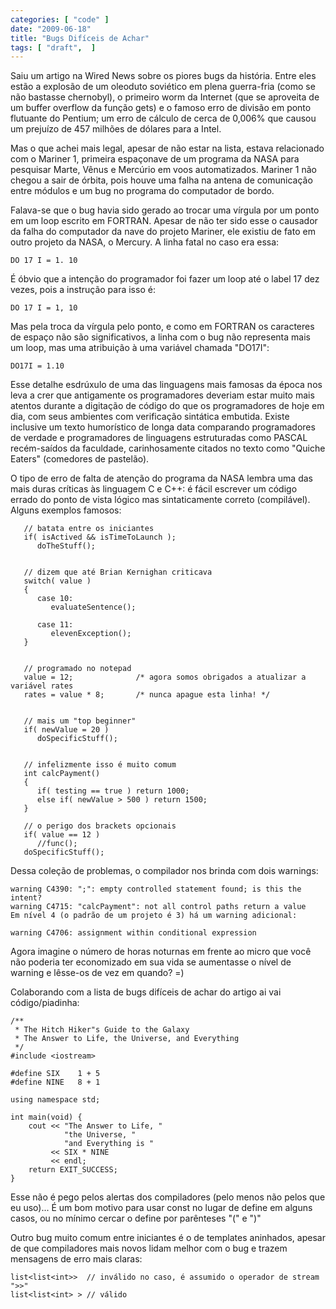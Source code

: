 ```yaml
---
categories: [ "code" ]
date: "2009-06-18"
title: "Bugs Difíceis de Achar"
tags: [ "draft",  ]
---
```

Saiu um artigo na Wired News sobre os piores bugs da história. Entre eles estão a explosão de um oleoduto soviético em plena guerra-fria (como se não bastasse chernobyl), o primeiro worm da Internet (que se aproveita de um buffer overflow da função gets) e o famoso erro de divisão em ponto flutuante do Pentium; um erro de cálculo de cerca de 0,006% que causou um prejuízo de 457 milhões de dólares para a Intel.

Mas o que achei mais legal, apesar de não estar na lista, estava relacionado com o Mariner 1, primeira espaçonave de um programa da NASA para pesquisar Marte, Vênus e Mercúrio em voos automatizados. Mariner 1 não chegou a sair de órbita, pois houve uma falha na antena de comunicação entre módulos e um bug no programa do computador de bordo.

Falava-se que o bug havia sido gerado ao trocar uma vírgula por um ponto em um loop escrito em FORTRAN. Apesar de não ter sido esse o causador da falha do computador da nave do projeto Mariner, ele existiu de fato em outro projeto da NASA, o Mercury. A linha fatal no caso era essa:

    DO 17 I = 1. 10

É óbvio que a intenção do programador foi fazer um loop até o label 17 dez vezes, pois a instrução para isso é:

    DO 17 I = 1, 10

Mas pela troca da vírgula pelo ponto, e como em FORTRAN os caracteres de espaço não são significativos, a linha com o bug não representa mais um loop, mas uma atribuição à uma variável chamada "DO17I":

    DO17I = 1.10

Esse detalhe esdrúxulo de uma das linguagens mais famosas da época nos leva a crer que antigamente os programadores deveriam estar muito mais atentos durante a digitação de código do que os programadores de hoje em dia, com seus ambientes com verificação sintática embutida. Existe inclusive um texto humorístico de longa data comparando programadores de verdade e programadores de linguagens estruturadas como PASCAL recém-saídos da faculdade, carinhosamente citados no texto como "Quiche Eaters" (comedores de pastelão).

O tipo de erro de falta de atenção do programa da NASA lembra uma das mais duras críticas às linguagem C e C++: é fácil escrever um código errado do ponto de vista lógico mas sintaticamente correto (compilável). Alguns exemplos famosos:


       // batata entre os iniciantes
       if( isActived && isTimeToLaunch );
          doTheStuff();
    
    
       // dizem que até Brian Kernighan criticava
       switch( value )
       {
          case 10: 
             evaluateSentence();
    
          case 11: 
             elevenException();
       }
    
    
       // programado no notepad
       value = 12;              /* agora somos obrigados a atualizar a variável rates
       rates = value * 8;       /* nunca apague esta linha! */
    
    
       // mais um "top beginner"
       if( newValue = 20 )
          doSpecificStuff();
    
    
       // infelizmente isso é muito comum
       int calcPayment()
       {
          if( testing == true ) return 1000;
          else if( newValue > 500 ) return 1500;
       }
    
       // o perigo dos brackets opcionais
       if( value == 12 )
          //func();
       doSpecificStuff();

Dessa coleção de problemas, o compilador nos brinda com dois warnings:

    warning C4390: ";": empty controlled statement found; is this the intent?
    warning C4715: "calcPayment": not all control paths return a value
    Em nível 4 (o padrão de um projeto é 3) há um warning adicional:
    
    warning C4706: assignment within conditional expression

Agora imagine o número de horas noturnas em frente ao micro que você não poderia ter economizado em sua vida se aumentasse o nível de warning e lêsse-os de vez em quando? =)


Colaborando com a lista de bugs difíceis de achar do artigo ai vai código/piadinha:

    /** 
     * The Hitch Hiker"s Guide to the Galaxy 
     * The Answer to Life, the Universe, and Everything
     */
    #include <iostream>
    
    #define SIX    1 + 5
    #define NINE   8 + 1
    
    using namespace std;
    
    int main(void) {
        cout << "The Answer to Life, "
                "the Universe, "
                "and Everything is " 
             << SIX * NINE 
             << endl;
        return EXIT_SUCCESS;
    }

Esse não é pego pelos alertas dos compiladores (pelo menos não pelos que eu uso)... É um bom motivo para usar const no lugar de define em alguns casos, ou no mínimo cercar o define por parênteses "(" e ")"

Outro bug muito comum entre iniciantes é o de templates aninhados, apesar de que compiladores mais novos lidam melhor com o bug e trazem mensagens de erro mais claras:

    list<list<int>>  // inválido no caso, é assumido o operador de stream ">>"
    list<list<int> > // válido
